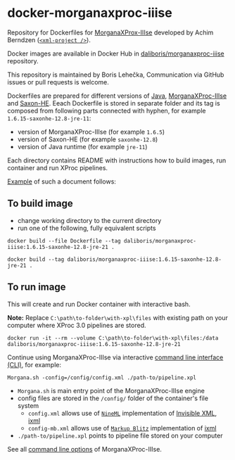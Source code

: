 # docker-morganaxproc-iiise

Repository for Dockerfiles for [MorganaXProx-IIIse](https://www.xml-project.com/morganaxproc-iiise.html) developed by Achim Berndzen ([`<xml-project />`](https://www.xml-project.com)).

Docker images are available in Docker Hub in [daliboris/morganaxproc-iiise](https://hub.docker.com/r/daliboris/morganaxproc-iiise) repository.

This repository is maintained by Boris Lehečka, Communication via GitHub issues or pull requests is welcome. 

Dockerfiles are prepared for different versions of [Java](https://github.com/zulu-openjdk/zulu-openjdk), [MorganaXProc-IIIse](https://sourceforge.net/projects/morganaxproc-iiise/files/) and [Saxon-HE](https://github.com/Saxonica/Saxon-HE.git). Eeach Dockerfile is stored in separate folder and its tag is composed from following parts connected with hyphen, for example `1.6.15-saxonhe-12.8-jre-11`:
- version of MorganaXProc-IIIse (for example `1.6.5`)
- version of Saxon-HE (for example `saxonhe-12.8`)
- version of Java runtime (for example `jre-11`)

Each directory contains README with instructions how to build images, run container and run XProc pipelines. 

[Example](../1.6.15/saxonhe-12.8/jre-21/README.md) of such a document follows:

## To build image

- change working directory to the current directory
- run one of the following, fully equivalent scripts   

```script
docker build --file Dockerfile --tag daliboris/morganaxproc-iiise:1.6.15-saxonhe-12.8-jre-21 .
``` 

```script
docker build --tag daliboris/morganaxproc-iiise:1.6.15-saxonhe-12.8-jre-21 .
``` 


## To run image

This will create and run Docker container with interactive bash.

**Note:** Replace `C:\path\to-folder\with-xpl\files` with existing path on your computer where XProc 3.0 pipelines are stored.

```script
docker run -it --rm --volume C:\path\to-folder\with-xpl\files:/data daliboris/morganaxproc-iiise:1.6.15-saxonhe-12.8-jre-21
```

Continue using MorganaXProc-IIIse via interactive [command line interface (CLI)](https://www.xml-project.com/manual/index.html), for example:

```script
Morgana.sh -config=/config/config.xml ./path-to/pipeline.xpl
```

- `Morgana.sh` is main entry point of the MorganaXProc-IIIse engine
- config files are stored in the `/config/` folder of the container's file system
  - `config.xml` allows use of [`NineML`](https://docs.nineml.org/current/) implementation of [Invisible XML, ixml](https://invisiblexml.org)
  - `config-mb.xml` allows use of [`Markup Blitz`](https://github.com/GuntherRademacher/markup-blitz) implementation of [ixml](https://invisiblexml.org)
- `./path-to/pipeline.xpl` points to pipeline file stored on your computer

See all [command line options](https://www.xml-project.com/manual/index.html) of MorganaXProc-IIIse.